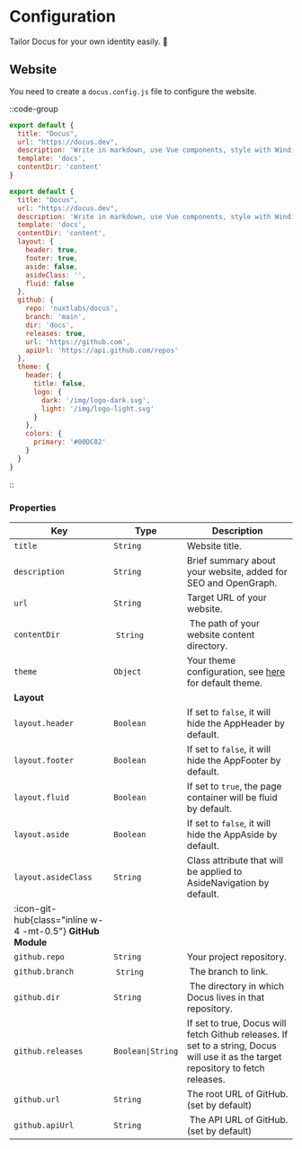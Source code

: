 # Configuration

Tailor Docus for your own identity easily. 🌈

## Website

You need to create a `docus.config.js` file to configure the website.

::code-group

```javascript [Default config]
export default {
  title: "Docus",
  url: "https://docus.dev",
  description: 'Write in markdown, use Vue components, style with Windi CSS and enjoy the power of Nuxt.',
  template: 'docs',
  contentDir: 'content'
}
```

```javascript [Full config]
export default {
  title: "Docus",
  url: "https://docus.dev",
  description: 'Write in markdown, use Vue components, style with Windi CSS and enjoy the power of Nuxt.',
  template: 'docs',
  contentDir: 'content',
  layout: {
    header: true,
    footer: true,
    aside: false,
    asideClass: '',
    fluid: false
  },
  github: {
    repo: 'nuxtlabs/docus',
    branch: 'main',
    dir: 'docs',
    releases: true,
    url: 'https://github.com',
    apiUrl: 'https://api.github.com/repos'
  },
  theme: {
    header: {
      title: false,
      logo: {
        dark: '/img/logo-dark.svg',
        light: '/img/logo-light.svg'
      }
    },
    colors: {
      primary: '#00DC82'
    }
  }
}
```

::

### Properties

| Key | Type | Description |
|---------|------|-------------|
| `title` | `String` | Website title. |
| `description` | `String` | Brief summary about your website, added for SEO and OpenGraph. |
| `url` | `String` | Target URL of your website. |
| `contentDir` | `String` | The path of your website content directory. |
| `theme` | `Object` | Your theme configuration, see [here](/theme/settings) for default theme. |
| **Layout** | | |
| `layout.header` | `Boolean` | If set to `false`, it will hide the AppHeader by default. |
| `layout.footer` | `Boolean` | If set to `false`, it will hide the AppFooter by default. |
| `layout.fluid` | `Boolean` | If set to `true`, the page container will be fluid by default. |
| `layout.aside` | `Boolean` | If set to `false`, it will hide the AppAside by default. |
| `layout.asideClass` | `String` | Class attribute that will be applied to AsideNavigation by default. |
| :icon-git-hub{class="inline w-4 -mt-0.5"} **GitHub Module** | | |
| `github.repo` | `String` | Your project repository. |
| `github.branch` | `String` | The branch to link. |
| `github.dir` | `String` | The directory in which Docus lives in that repository. |
| `github.releases` | `Boolean\|String` | If set to true, Docus will fetch Github releases. If set to a string, Docus will use it as the target repository to fetch releases. |
| `github.url` | `String` | The root URL of GitHub. (set by default) |
| `github.apiUrl` | `String` | The API URL of GitHub. (set by default) |
